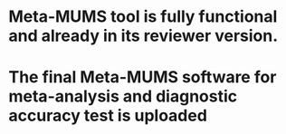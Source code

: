 # Meta-MUMS tool is fully functional and already in its reviewer version.
# The final Meta-MUMS software for meta-analysis and diagnostic accuracy test is uploaded
